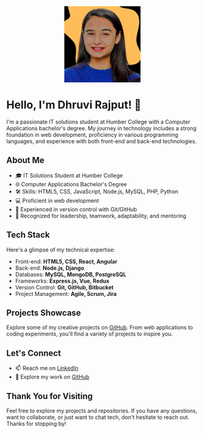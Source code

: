 <div align="center">
  <img src="https://github.com/DhruviRajput12/DhruviRajput12/blob/main/Untitled%20design%20(1).png" alt="Dhruvi Rajput" width="200"/>
</div>

# Hello, I'm Dhruvi Rajput! 👋

I'm a passionate IT solutions student at Humber College with a Computer Applications bachelor's degree. My journey in technology includes a strong foundation in web development, proficiency in various programming languages, and experience with both front-end and back-end technologies.

## About Me

- 🎓 IT Solutions Student at Humber College
- 🌐 Computer Applications Bachelor's Degree
- 🛠️ Skills: HTML5, CSS, JavaScript, Node.js, MySQL, PHP, Python
- 💻 Proficient in web development
- 🔄 Experienced in version control with Git/GitHub
- 🌟 Recognized for leadership, teamwork, adaptability, and mentoring

## Tech Stack

Here's a glimpse of my technical expertise:

- Front-end: **HTML5, CSS, React, Angular**
- Back-end: **Node.js, Django**
- Databases: **MySQL, MongoDB, PostgreSQL**
- Frameworks: **Express.js, Vue, Redux**
- Version Control: **Git, GitHub, Bitbucket**
- Project Management: **Agile, Scrum, Jira**

## Projects Showcase

Explore some of my creative projects on [GitHub](https://github.com/DhruviRajput12). From web applications to coding experiments, you'll find a variety of projects to inspire you.

## Let's Connect

- 📫 Reach me on [LinkedIn](https://www.linkedin.com/in/dhruvi-rajput/)
- 💼 Explore my work on [GitHub](https://github.com/DhruviRajput12)

## Thank You for Visiting

Feel free to explore my projects and repositories. If you have any questions, want to collaborate, or just want to chat tech, don't hesitate to reach out. Thanks for stopping by!

